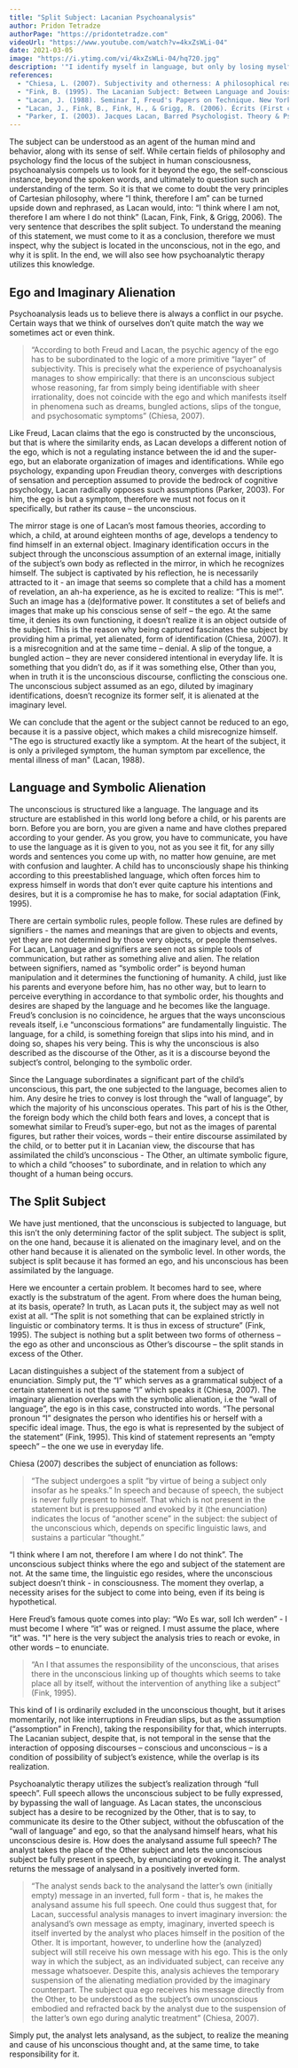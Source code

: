 ```yaml
---
title: "Split Subject: Lacanian Psychoanalysis"
author: Pridon Tetradze
authorPage: "https://pridontetradze.com"
videoUrl: "https://www.youtube.com/watch?v=4kxZsWLi-04"
date: 2021-03-05
image: "https://i.ytimg.com/vi/4kxZsWLi-04/hq720.jpg"
description: '"I identify myself in language, but only by losing myself in it like an object." - Jacques Lacan'
references:
  - "Chiesa, L. (2007). Subjectivity and otherness: A philosophical reading of Lacan. MIT Press. https://doi.org/10.7551/mitpress/7454.001.0001"
  - "Fink, B. (1995). The Lacanian Subject: Between Language and Jouissance. Princeton University Press."
  - "Lacan, J. (1988). Seminar I, Freud's Papers on Technique. New York: Nortion; Cambridge: Cambridge University Press."
  - "Lacan, J., Fink, B., Fink, H., & Grigg, R. (2006). Écrits (First complete edition in English). W. W. Norton & Company."
  - "Parker, I. (2003). Jacques Lacan, Barred Psychologist. Theory & Psychology, 13(1), 95-115. https://doi.org/10.1177/0959354303013001764"
---
```


The subject can be understood as an agent of the human mind and behavior, along with its sense of self. While certain fields of philosophy and psychology find the locus of the subject in human consciousness, psychoanalysis compels us to look for it beyond the ego, the self-conscious instance, beyond the spoken words, and ultimately to question such an understanding of the term. So it is that we come to doubt the very principles of Cartesian philosophy, where “I think, therefore I am” can be turned upside down and rephrased, as Lacan would, into: “I think where I am not, therefore I am where I do not think” (Lacan, Fink, Fink, & Grigg, 2006). The very sentence that describes the split subject. To understand the meaning of this statement, we must come to it as a conclusion, therefore we must inspect, why the subject is located in the unconscious, not in the ego, and why it is split. In the end, we will also see how psychoanalytic therapy utilizes this knowledge.

## Ego and Imaginary Alienation

Psychoanalysis leads us to believe there is always a conflict in our psyche. Certain ways that we think of ourselves don’t quite match the way we sometimes act or even think.

> “According to both Freud and Lacan, the psychic agency of the ego has to be subordinated to the logic of a more primitive “layer” of subjectivity. This is precisely what the experience of psychoanalysis manages to show empirically: that there is an unconscious subject whose reasoning, far from simply being identifiable with sheer irrationality, does not coincide with the ego and which manifests itself in phenomena such as dreams, bungled actions, slips of the tongue, and psychosomatic symptoms” (Chiesa, 2007).

Like Freud, Lacan claims that the ego is constructed by the unconscious, but that is where the similarity ends, as Lacan develops a different notion of the ego, which is not a regulating instance between the id and the super-ego, but an elaborate organization of images and identifications. While ego psychology, expanding upon Freudian theory, converges with descriptions of sensation and perception assumed to provide the bedrock of cognitive psychology, Lacan radically opposes such assumptions (Parker, 2003). For him, the ego is but a symptom, therefore we must not focus on it specifically, but rather its cause – the unconscious.

The mirror stage is one of Lacan’s most famous theories, according to which, a child, at around eighteen months of age, develops a tendency to find himself in an external object. Imaginary identification occurs in the subject through the unconscious assumption of an external image, initially of the subject’s own body as reflected in the mirror, in which he recognizes himself. The subject is captivated by his reflection, he is necessarily attracted to it - an image that seems so complete that a child has a moment of revelation, an ah-ha experience, as he is excited to realize: “This is me!”. Such an image has a (de)formative power. It constitutes a set of beliefs and images that make up his conscious sense of self – the ego. At the same time, it denies its own functioning, it doesn’t realize it is an object outside of the subject. This is the reason why being captured fascinates the subject by providing him a primal, yet alienated, form of identification (Chiesa, 2007). It is a misrecognition and at the same time – denial. A slip of the tongue, a bungled action – they are never considered intentional in everyday life. It is something that you didn’t do, as if it was something else, Other than you, when in truth it is the unconscious discourse, conflicting the conscious one. The unconscious subject assumed as an ego, diluted by imaginary identifications, doesn’t recognize its former self, it is alienated at the imaginary level.

We can conclude that the agent or the subject cannot be reduced to an ego, because it is a passive object, which makes a child misrecognize himself. "The ego is structured exactly like a symptom. At the heart of the subject, it is only a privileged symptom, the human symptom par excellence, the mental illness of man" (Lacan, 1988).

## Language and Symbolic Alienation

The unconscious is structured like a language. The language and its structure are established in this world long before a child, or his parents are born. Before you are born, you are given a name and have clothes prepared according to your gender. As you grow, you have to communicate, you have to use the language as it is given to you, not as you see it fit, for any silly words and sentences you come up with, no matter how genuine, are met with confusion and laughter. A child has to unconsciously shape his thinking according to this preestablished language, which often forces him to express himself in words that don’t ever quite capture his intentions and desires, but it is a compromise he has to make, for social adaptation (Fink, 1995).

There are certain symbolic rules, people follow. These rules are defined by signifiers - the names and meanings that are given to objects and events, yet they are not determined by those very objects, or people themselves. For Lacan, Language and signifiers are seen not as simple tools of communication, but rather as something alive and alien. The relation between signifiers, named as “symbolic order” is beyond human manipulation and it determines the functioning of humanity. A child, just like his parents and everyone before him, has no other way, but to learn to perceive everything in accordance to that symbolic order, his thoughts and desires are shaped by the language and he becomes like the language. Freud’s conclusion is no coincidence, he argues that the ways unconscious reveals itself, i.e “unconscious formations” are fundamentally linguistic. The language, for a child, is something foreign that slips into his mind, and in doing so, shapes his very being. This is why the unconscious is also described as the discourse of the Other, as it is a discourse beyond the subject’s control, belonging to the symbolic order.

Since the Language subordinates a significant part of the child’s unconscious, this part, the one subjected to the language, becomes alien to him. Any desire he tries to convey is lost through the “wall of language”, by which the majority of his unconscious operates. This part of his is the Other, the foreign body which the child both fears and loves, a concept that is somewhat similar to Freud’s super-ego, but not as the images of parental figures, but rather their voices, words – their entire discourse assimilated by the child, or to better put it in Lacanian view, the discourse that has assimilated the child’s unconscious - The Other, an ultimate symbolic figure, to which a child “chooses” to subordinate, and in relation to which any thought of a human being occurs.

## The Split Subject

We have just mentioned, that the unconscious is subjected to language, but this isn’t the only determining factor of the split subject. The subject is split, on the one hand, because it is alienated on the imaginary level, and on the other hand because it is alienated on the symbolic level. In other words, the subject is split because it has formed an ego, and his unconscious has been assimilated by the language.

Here we encounter a certain problem. It becomes hard to see, where exactly is the substratum of the agent. From where does the human being, at its basis, operate? In truth, as Lacan puts it, the subject may as well not exist at all. “The split is not something that can be explained strictly in linguistic or combinatory terms. It is thus in excess of structure” (Fink, 1995). The subject is nothing but a split between two forms of otherness – the ego as other and unconscious as Other’s discourse – the split stands in excess of the Other.

Lacan distinguishes a subject of the statement from a subject of enunciation. Simply put, the “I” which serves as a grammatical subject of a certain statement is not the same “I” which speaks it (Chiesa, 2007). The imaginary alienation overlaps with the symbolic alienation, i.e the “wall of language”, the ego is in this case, constructed into words. “The personal pronoun “I” designates the person who identifies his or herself with a specific ideal image. Thus, the ego is what is represented by the subject of the statement” (Fink, 1995). This kind of statement represents an “empty speech” – the one we use in everyday life.

Chiesa (2007) describes the subject of enunciation as follows:

> “The subject undergoes a split “by virtue of being a subject only insofar as he speaks.” In speech and because of speech, the subject is never fully present to himself. That which is not present in the statement but is presupposed and evoked by it (the enunciation) indicates the locus of “another scene” in the subject: the subject of the unconscious which, depends on specific linguistic laws, and sustains a particular “thought.”

“I think where I am not, therefore I am where I do not think”. The unconscious subject thinks where the ego and subject of the statement are not. At the same time, the linguistic ego resides, where the unconscious subject doesn’t think - in consciousness. The moment they overlap, a necessity arises for the subject to come into being, even if its being is hypothetical.

Here Freud’s famous quote comes into play: “Wo Es war, soll Ich werden” - I must become I where “it” was or reigned. I must assume the place, where “it” was. "I" here is the very subject the analysis tries to reach or evoke, in other words – to enunciate.

> “An I that assumes the responsibility of the unconscious, that arises there in the unconscious linking up of thoughts which seems to take place all by itself, without the intervention of anything like a subject” (Fink, 1995).

This kind of I is ordinarily excluded in the unconscious thought, but it arises momentarily, not like interruptions in Freudian slips, but as the assumption (“assomption” in French), taking the responsibility for that, which interrupts. The Lacanian subject, despite that, is not temporal in the sense that the interaction of opposing discourses – conscious and unconscious – is a condition of possibility of subject’s existence, while the overlap is its realization.

Psychoanalytic therapy utilizes the subject’s realization through “full speech”. Full speech allows the unconscious subject to be fully expressed, by bypassing the wall of language. As Lacan states, the unconscious subject has a desire to be recognized by the Other, that is to say, to communicate its desire to the Other subject, without the obfuscation of the “wall of language” and ego, so that the analysand himself hears, what his unconscious desire is. How does the analysand assume full speech? The analyst takes the place of the Other subject and lets the unconscious subject be fully present in speech, by enunciating or evoking it. The analyst returns the message of analysand in a positively inverted form.

> “The analyst sends back to the analysand the latter’s own (initially empty) message in an inverted, full form - that is, he makes the analysand assume his full speech. One could thus suggest that, for Lacan, successful analysis manages to invert imaginary inversion: the analysand’s own message as empty, imaginary, inverted speech is itself inverted by the analyst who places himself in the position of the Other. It is important, however, to underline how the (analyzed) subject will still receive his own message with his ego. This is the only way in which the subject, as an individuated subject, can receive any message whatsoever. Despite this, analysis achieves the temporary suspension of the alienating mediation provided by the imaginary counterpart. The subject qua ego receives his message directly from the Other, to be understood as the subject’s own unconscious embodied and refracted back by the analyst due to the suspension of the latter’s own ego during analytic treatment” (Chiesa, 2007).

Simply put, the analyst lets analysand, as the subject, to realize the meaning and cause of his unconscious thought and, at the same time, to take responsibility for it.
